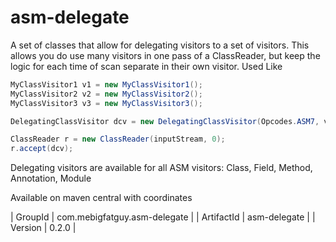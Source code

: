 # asm-delegate

A set of classes that allow for delegating visitors to a set of visitors. This allows you do use many visitors in one pass of a ClassReader, but keep the logic for each time of scan separate in their own visitor. Used Like

```java
MyClassVisitor1 v1 = new MyClassVisitor1();
MyClassVisitor2 v2 = new MyClassVisitor2();
MyClassVisitor3 v3 = new MyClassVisitor3();

DelegatingClassVisitor dcv = new DelegatingClassVisitor(Opcodes.ASM7, v1, v2, v3);

ClassReader r = new ClassReader(inputStream, 0);
r.accept(dcv);
```
Delegating visitors are available for all ASM visitors: Class, Field, Method, Annotation, Module

Available on maven central with coordinates

| GroupId    | com.mebigfatguy.asm-delegate |
| ArtifactId | asm-delegate                 |
| Version    | 0.2.0                        |


